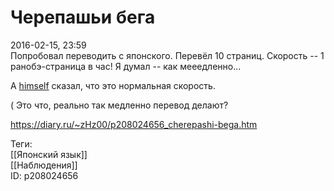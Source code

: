 Черепашьи бега
===============

   
 2016-02-15, 23:59   
  Попробовал переводить с японского. Перевёл 10 страниц. Скорость -- 1 ранобэ-страница в час! Я думал -- как мееедленно...   
   
 А  [himself](http://himself.diary.ru "void")  сказал, что это нормальная скорость.   
   
 ( Это что, реально так медленно перевод делают?   
    
 <https://diary.ru/~zHz00/p208024656_cherepashi-bega.htm>   
   
 Теги:   
 [[Японский язык]]   
 [[Наблюдения]]   
 ID: p208024656